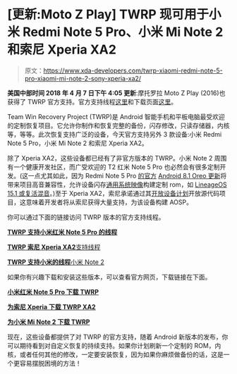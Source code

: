 # [更新:Moto Z Play] TWRP 现可用于小米 Redmi Note 5 Pro、小米 Mi Note 2 和索尼 Xperia XA2

> 原文：<https://www.xda-developers.com/twrp-xiaomi-redmi-note-5-pro-xiaomi-mi-note-2-sony-xperia-xa2/>

**美国中部时间 2018 年 4 月 7 日下午 4:05 更新**:摩托罗拉 Moto Z Play (2016)也获得了 TWRP 官方支持。官方支持线程[这里](https://forum.xda-developers.com/moto-z-play/development/recovery-unofficial-twrp-moto-z-play-t3495629)和下载页面[这里](https://twrp.me/motorola/motorolamotozplay2016.html)。

Team Win Recovery Project (TWRP)是 Android 智能手机和平板电脑最受欢迎的定制恢复项目。它允许你制作和恢复完整的备份，闪存修改，只读存储器，内核等，等等。此次恢复支持广泛的设备，今天官方支持另外 3 款设备:小米 Redmi Note 5 Pro，小米 Mi Note 2 和索尼 Xperia XA2。

除了 Xperia XA2，这些设备都已经有了非官方版本的 TWRP。小米 Note 2 周围有一个健康开发社区，而广受欢迎的 T2 红米 Note 5 Pro 也必然会有很多定制开发。(这一点尤其如此，因为 Redmi Note 5 Pro [的官方](https://www.xda-developers.com/list-android-devices-project-treble-support/) [Android 8.1 Oreo 更新](https://www.xda-developers.com/indian-xiaomi-redmi-note-5-pro-android-oreo-miui-9-global-beta-rom/)将带来项目高音兼容性，允许设备闪存[通用系统映像](https://www.xda-developers.com/flash-generic-system-image-project-treble-device/)构建定制 rom，如 [LineageOS 15.1 或复活混音](https://www.xda-developers.com/lineageos-15-1-resurrection-remix-available-project-treble/)。)至于 Xperia XA2，索尼承诺通过其[开放设备计划](https://www.xda-developers.com/sonys-open-device-program-xperia-xa2-xa2-ultra/)开放源代码项目，这意味着开发者将从索尼获得大量支持，为该设备构建 AOSP。

你可以通过下面的链接访问 TWRP 版本的官方支持线程。

[**TWRP 支持小米红米 Note 5 Pro 的线程**](https://forum.xda-developers.com/redmi-note-5-pro/development/recovery-twrp-3-2-1-0-whyred-t3766113)

[**TWRP 索尼 Xperia XA2**支持线程](https://forum.xda-developers.com/xa2-ultra/development/recovery-twrp-3-2-1-0-touch-recovery-t3774193)

[**TWRP 支持小米的线程**小米 Note 2](https://forum.xda-developers.com/mi-note-2/development/recovery-twrp-xiaomi-mi-note-2-t3774171)

如果你有兴趣下载和安装这些版本，可以查看官方网页，下载链接在下面。

[**小米红米 Note 5 Pro 下载 TWRP**](https://twrp.me/xiaomi/xiaomiredminote5pro.html)

[**为索尼 Xperia 下载 TWRP XA2**](https://twrp.me/sony/sonyxperiaxa2.html)

[**为小米 Mi Note 2 下载 TWRP**](https://twrp.me/xiaomi/xiaomiminote2.html)

现在，这些设备都提供了对 TWRP 的官方支持，随着 Android 新版本的发布，你可以期待看到对自定义恢复的持续支持。如果你计划刷新一个定制的 ROM，内核，或者任何其他的修改，一定要安装恢复，因为如果你麻烦做备份的话，这是一个更容易摆脱困境的方法！